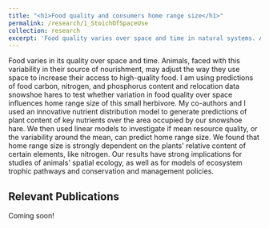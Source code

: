 ```yaml
---
title: "<h1>Food quality and consumers home range size</h1>"
permalink: /research/1_StoichOfSpaceUse
collection: research
excerpt: 'Food quality varies over space and time in natural systems. Animals respond to this variation by making space use decision. I work with data from a small terrestrial herbivore to test if it varies its home range size with variation in its preferred foods' nutrient content.'
---
```


<!-- <img src="" alt="" style = "width:250px;height:400px;margin-right:15px;float:left"> -->
Food varies in its quality over space and time. Animals, faced with this variability in their source of nourishment, may adjust the way they use space to increase their access to high-quality food. I am using predictions of food carbon, nitrogen, and phosphorus content and relocation data snowshoe hares to test whether variation in food quality over space influences home range size of this small herbivore. My co-authors and I used an innovative nutrient distribution model to generate predictions of plant content of key nutrients over the area occupied by our snowshoe hare. We then used linear models to investigate if mean resource quality, or the variability around the mean, can predict home range size. We found that home range size is strongly dependent on the plants' relative content of certain elements, like nitrogen. Our results have strong implications for studies of animals' spatial ecology, as well as for models of ecosystem trophic pathways and conservation and management policies.


## Relevant Publications

Coming soon!
